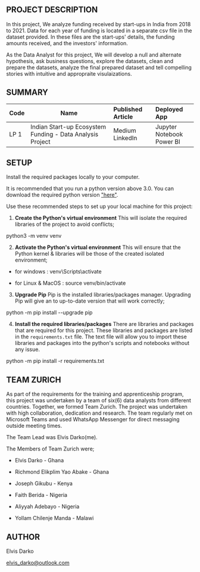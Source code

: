 ## PROJECT DESCRIPTION
In this project, We analyze funding received by start-ups in India from 2018 to 2021. Data for each year of funding is located in a separate csv file in the dataset provided. In these files are the start-ups' details, the funding amounts received, and the investors' information.

As the Data Analyst for this project, We will develop a null and alternate hypothesis,  ask business questions, explore the datasets, clean and prepare the datasets, analyze the final prepared dataset and tell compelling stories with intuitive and appropraite visulaizations.



## SUMMARY
| Code      | Name        | Published Article |  Deployed App |
|-----------|-------------|:-------------|:------|
| LP 1      | Indian Start-up Ecosystem Funding - Data Analysis Project | Medium <br />LinkedIn | Jupyter Notebook<br />Power BI |





## SETUP
Install the required packages locally to your computer.

It is recommended that you run a python version above 3.0. 
You can download the required python version ["here"]((https://www.python.org/)).

Use these recommended steps to set up your local machine for this project:

1. **Create the Python's virtual environment** 
This will isolate the required libraries of the project to avoid conflicts;

python3 -m venv venv


2. **Activate the Python's virtual environment** 
This will ensure that the Python kernel & libraries will be those of the created isolated environment;

- for windows : 
            venv\Scripts\activate

- for Linux & MacOS :
            source venv/bin/activate


3. **Upgrade Pip** 
Pip is the installed libraries/packages manager. Upgrading Pip will give an to up-to-date version that will work correctly;

python -m pip install --upgrade pip


4. **Install the required libraries/packages** 
There are libraries and packages that are required for this project. These libraries and packages are listed in the `requirements.txt` file. The text file will allow you to import these libraries and packages into the python's scripts and notebooks without any issue.

python -m pip install -r requirements.txt 


## TEAM ZURICH
As part of the requirements for the training and apprenticeship program, this project was undertaken by a team of six(6) data analysts from different countries. Together, we formed Team Zurich. The project was undertaken with high collaboration, dedication and research.
The team regularly met on Microsoft Teams and used WhatsApp Messenger for direct messaging outside meeting times. 

The Team Lead was Elvis Darko(me).

The Members of Team Zurich were;

- Elvis Darko                     -   Ghana

- Richmond Elikplim Yao Abake     -   Ghana

- Joseph Gikubu                   -   Kenya

- Faith Berida                    -   Nigeria

- Aliyyah Adebayo                 -  Nigeria

- Yollam Chilenje Manda           -   Malawi



## AUTHOR
Elvis Darko

elvis_darko@outlook.com
